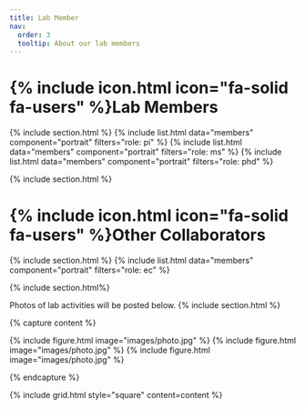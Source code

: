 ```yaml
---
title: Lab Member
nav:
  order: 3
  tooltip: About our lab members
---
```


# {% include icon.html icon="fa-solid fa-users" %}Lab Members



{% include section.html %}
{% include list.html data="members" component="portrait" filters="role: pi" %}
{% include list.html data="members" component="portrait" filters="role: ms" %}
{% include list.html data="members" component="portrait" filters="role: phd" %}

{% include section.html %}

# {% include icon.html icon="fa-solid fa-users" %}Other Collaborators
{% include section.html %}
{% include list.html data="members" component="portrait" filters="role: ec" %}

{% include section.html%}


Photos of lab activities will be posted below.
{% include section.html %}

{% capture content %}

{% include figure.html image="images/photo.jpg" %}
{% include figure.html image="images/photo.jpg" %}
{% include figure.html image="images/photo.jpg" %}

{% endcapture %}

{% include grid.html style="square" content=content %}
